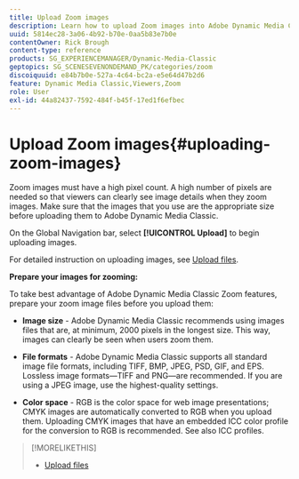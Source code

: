 ```yaml
---
title: Upload Zoom images
description: Learn how to upload Zoom images into Adobe Dynamic Media Classic.
uuid: 5814ec28-3a06-4b92-b70e-0aa5b83e7b0e
contentOwner: Rick Brough
content-type: reference
products: SG_EXPERIENCEMANAGER/Dynamic-Media-Classic
geptopics: SG_SCENESEVENONDEMAND_PK/categories/zoom
discoiquuid: e84b7b0e-527a-4c64-bc2a-e5e64d47b2d6
feature: Dynamic Media Classic,Viewers,Zoom
role: User
exl-id: 44a82437-7592-484f-b45f-17ed1f6efbec
---
```

# Upload Zoom images{#uploading-zoom-images}

Zoom images must have a high pixel count. A high number of pixels are needed so that viewers can clearly see image details when they zoom images. Make sure that the images that you use are the appropriate size before uploading them to Adobe Dynamic Media Classic.

On the Global Navigation bar, select **[!UICONTROL Upload]** to begin uploading images.

For detailed instruction on uploading images, see [Upload files](uploading-files.md#uploading_files).

**Prepare your images for zooming:**

To take best advantage of Adobe Dynamic Media Classic Zoom features, prepare your zoom image files before you upload them:

* **Image size** - Adobe Dynamic Media Classic recommends using images files that are, at minimum, 2000 pixels in the longest size. This way, images can clearly be seen when users zoom them.

* **File formats** - Adobe Dynamic Media Classic supports all standard image file formats, including TIFF, BMP, JPEG, PSD, GIF, and EPS. Lossless image formats—TIFF and PNG—are recommended. If you are using a JPEG image, use the highest-quality settings.

* **Color space** - RGB is the color space for web image presentations; CMYK images are automatically converted to RGB when you upload them. Uploading CMYK images that have an embedded ICC color profile for the conversion to RGB is recommended. See also ICC profiles.

>[!MORELIKETHIS]
>
>* [Upload files](uploading-files.md#uploading_files)
